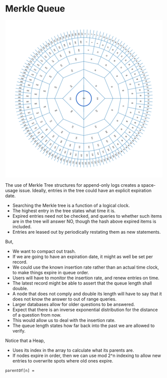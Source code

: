 Merkle Queue
============

![merklequeue.png](merklequeue.png)

The use of Merkle Tree structures for append-only logs creates a space-usage issue.
Ideally, entries in the tree could have an explicit expiration date.

- Searching the Merkle tree is a function of a logical clock.
- The highest entry in the tree states what time it is.
- Expired entries need not be checked, and queries to whether such items are in the tree will answer NO, though the hash above expired items is included.
- Entries are leased out by periodically restating them as new statements.

But,

- We want to compact out trash.
- If we are going to have an expiration date, it might as well be set per record.
- We could use the known insertion rate rather than an actual time clock, to make things expire in queue order.
- Users will have to monitor the insertion rate, and renew entries on time.
- The latest record might be able to assert that the queue length shall double.
- A node that does not comply and double its length will have to say that it does not know the answer to out of range queries.
- Larger databases allow for older questions to be answered.
- Expect that there is an inverse exponential distribution for the distance of a question from now.
- This would allow us to deal with the insertion rate.
- The queue length states how far back into the past we are allowed to verify.

Notice that a Heap,

- Uses its index in the array to calculate what its parents are.
- If nodes expire in order, then we can use mod 2^n indexing to allow new entries to overwrite spots where old ones expire.

```
parentOf[n] = 
```


